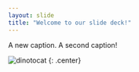 ```yaml
---
layout: slide
title: "Welcome to our slide deck!"
---
```


A new caption.
A second caption!

![dinotocat](https://octodex.github.com/images/dinotocat.png)
{: .center}
